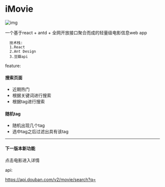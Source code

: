 # iMovie
![img](http://img.hb.aicdn.com/f4597a4209cc4205541bcbba461c29615cec89886489-W5nxkt_fw658=50x50)

一个基于react + antd + 全网开放接口聚合而成的轻量级电影信息web app
 
```
  技术栈:
  1.React
  2.Ant Design
  3.豆瓣api
```
feature:  
#### 搜索页面
  - 近期热门
  - 根据关键词进行搜索
  - 根据tag进行搜索 
#### 随机tag
  - 随机出现几个tag
  - 选中tag之后过滤出具有该tag
-----------------------------
#### 下一版本新功能
点击电影进入详情



api: 

https://api.douban.com/v2/movie/search?q=
